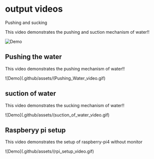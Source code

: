 # output videos
Pushing and sucking

This video demonstrates the pushing and suction mechanism of water!!

![Demo](.github/assets/pushing_sucking_water.gif)



## Pushing the water
This video demonstrates the pushing mechanism of water!!

![Demo](.github/assets/(Pushing_Water_video.gif)



## suction of water
This video demonstrates the sucking mechanism of water!!

 ![Demo](.github/assets/(suction_of_water_video.gif)


## Raspberyy pi setup
This video demonstrates the setup of raspberry-pi4 without monitor

![Demo](.github/assets/(rpi_setup_video.gif)

